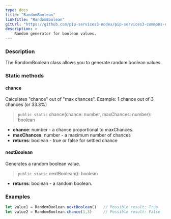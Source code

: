 ```yaml
---
type: docs
title: "RandomBoolean"
linkTitle: "RandomBoolean"
gitUrl: "https://github.com/pip-services3-nodex/pip-services3-commons-nodex"
description: >
    Random generator for boolean values.
---
```


### Description

The RandomBoolean class allows you to generate random boolean values.

### Static methods

#### chance
Calculates "chance" out of "max chances".
Example: 1 chance out of 3 chances (or 33.3%)

> `public static` chance(chance: number, maxChances: number): boolean

- **chance**: number - a chance proportional to maxChances.
- **maxChances**: number - a maximum number of chances
- **returns**: boolean - true or false for settled chance

#### nextBoolean
Generates a random boolean value.

> `public static` nextBoolean(): boolean

- **returns**: boolean - a random boolean.

### Examples

```typescript
let value1 = RandomBoolean.nextBoolean()   // Possible result: True
let value2 = RandomBoolean.chance(1,3)     // Possible result: False

```
